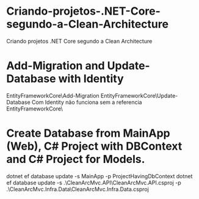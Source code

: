 # Criando-projetos-.NET-Core-segundo-a-Clean-Architecture

Criando projetos .NET Core segundo a Clean Architecture

# Add-Migration and Update-Database with Identity

EntityFrameworkCore\Add-Migration
EntityFrameworkCore\Update-Database
Com Identity não funciona sem a referencia EntityFrameworkCore\

# Create Database from MainApp (Web), C# Project with DBContext and C# Project for Models.

dotnet ef database update -s MainApp -p ProjectHavingDbContext
dotnet ef database update -s .\CleanArcMvc.API\CleanArcMvc.API.csproj -p .\CleanArcMvc.Infra.Data\CleanArcMvc.Infra.Data.csproj
